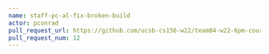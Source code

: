 ```yaml
---
name: staff-pc-al-fix-broken-build
actor: pconrad
pull_request_url: https://github.com/ucsb-cs156-w22/team04-w22-6pm-courses/pull/12
pull_request_num: 12
---
```

